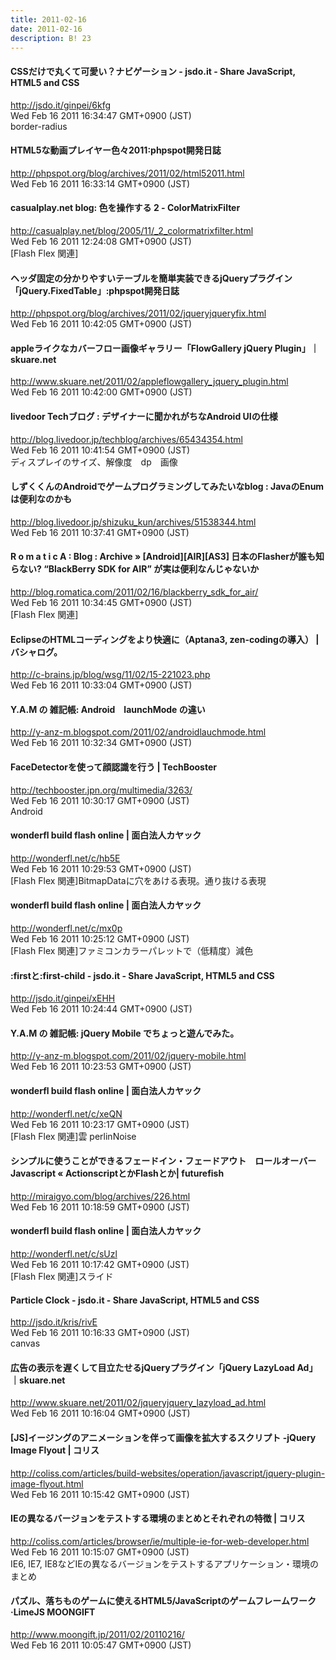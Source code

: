 ```yaml
---
title: 2011-02-16
date: 2011-02-16
description: B! 23
---
```


#### CSSだけで丸くて可愛い？ナビゲーション - jsdo.it - Share JavaScript, HTML5 and CSS
http://jsdo.it/ginpei/6kfg<br>
Wed Feb 16 2011 16:34:47 GMT+0900 (JST)<br>
border-radius


#### HTML5な動画プレイヤー色々2011:phpspot開発日誌
http://phpspot.org/blog/archives/2011/02/html52011.html<br>
Wed Feb 16 2011 16:33:14 GMT+0900 (JST)<br>


#### casualplay.net blog: 色を操作する 2 - ColorMatrixFilter
http://casualplay.net/blog/2005/11/_2_colormatrixfilter.html<br>
Wed Feb 16 2011 12:24:08 GMT+0900 (JST)<br>
[Flash Flex 関連]


#### ヘッダ固定の分かりやすいテーブルを簡単実装できるjQueryプラグイン「jQuery.FixedTable」:phpspot開発日誌
http://phpspot.org/blog/archives/2011/02/jqueryjqueryfix.html<br>
Wed Feb 16 2011 10:42:05 GMT+0900 (JST)<br>


#### appleライクなカバーフロー画像ギャラリー「FlowGallery jQuery Plugin」｜skuare.net
http://www.skuare.net/2011/02/appleflowgallery_jquery_plugin.html<br>
Wed Feb 16 2011 10:42:00 GMT+0900 (JST)<br>


#### livedoor Techブログ : デザイナーに聞かれがちなAndroid UIの仕様
http://blog.livedoor.jp/techblog/archives/65434354.html<br>
Wed Feb 16 2011 10:41:54 GMT+0900 (JST)<br>
ディスプレイのサイズ、解像度　dp　画像


#### しずくくんのAndroidでゲームプログラミングしてみたいなblog : JavaのEnumは便利なのかも
http://blog.livedoor.jp/shizuku_kun/archives/51538344.html<br>
Wed Feb 16 2011 10:37:41 GMT+0900 (JST)<br>


#### R o m a t i c A : Blog : Archive » [Android][AIR][AS3] 日本のFlasherが誰も知らない? “BlackBerry SDK for AIR” が実は便利なんじゃないか 
http://blog.romatica.com/2011/02/16/blackberry_sdk_for_air/<br>
Wed Feb 16 2011 10:34:45 GMT+0900 (JST)<br>
[Flash Flex 関連]


#### EclipseのHTMLコーディングをより快適に（Aptana3, zen-codingの導入） | バシャログ。
http://c-brains.jp/blog/wsg/11/02/15-221023.php<br>
Wed Feb 16 2011 10:33:04 GMT+0900 (JST)<br>


#### Y.A.M の 雑記帳: Android　launchMode の違い
http://y-anz-m.blogspot.com/2011/02/androidlauchmode.html<br>
Wed Feb 16 2011 10:32:34 GMT+0900 (JST)<br>


#### FaceDetectorを使って顔認識を行う | TechBooster
http://techbooster.jpn.org/multimedia/3263/<br>
Wed Feb 16 2011 10:30:17 GMT+0900 (JST)<br>
Android


#### wonderfl build flash online | 面白法人カヤック
http://wonderfl.net/c/hb5E<br>
Wed Feb 16 2011 10:29:53 GMT+0900 (JST)<br>
[Flash Flex 関連]BitmapDataに穴をあける表現。通り抜ける表現


#### wonderfl build flash online | 面白法人カヤック
http://wonderfl.net/c/mx0p<br>
Wed Feb 16 2011 10:25:12 GMT+0900 (JST)<br>
[Flash Flex 関連]ファミコンカラーパレットで（低精度）減色


#### :firstと:first-child - jsdo.it - Share JavaScript, HTML5 and CSS
http://jsdo.it/ginpei/xEHH<br>
Wed Feb 16 2011 10:24:44 GMT+0900 (JST)<br>


#### Y.A.M の 雑記帳: jQuery Mobile でちょっと遊んでみた。
http://y-anz-m.blogspot.com/2011/02/jquery-mobile.html<br>
Wed Feb 16 2011 10:23:53 GMT+0900 (JST)<br>


#### wonderfl build flash online | 面白法人カヤック
http://wonderfl.net/c/xeQN<br>
Wed Feb 16 2011 10:23:17 GMT+0900 (JST)<br>
[Flash Flex 関連]雲 perlinNoise


#### シンプルに使うことができるフェードイン・フェードアウト　ロールオーバーJavascript «  ActionscriptとかFlashとか| futurefish
http://miraigyo.com/blog/archives/226.html<br>
Wed Feb 16 2011 10:18:59 GMT+0900 (JST)<br>


#### wonderfl build flash online | 面白法人カヤック
http://wonderfl.net/c/sUzl<br>
Wed Feb 16 2011 10:17:42 GMT+0900 (JST)<br>
[Flash Flex 関連]スライド


#### Particle Clock - jsdo.it - Share JavaScript, HTML5 and CSS
http://jsdo.it/kris/rivE<br>
Wed Feb 16 2011 10:16:33 GMT+0900 (JST)<br>
canvas


#### 広告の表示を遅くして目立たせるjQueryプラグイン「jQuery LazyLoad Ad」｜skuare.net
http://www.skuare.net/2011/02/jqueryjquery_lazyload_ad.html<br>
Wed Feb 16 2011 10:16:04 GMT+0900 (JST)<br>


####   [JS]イージングのアニメーションを伴って画像を拡大するスクリプト -jQuery Image Flyout | コリス
http://coliss.com/articles/build-websites/operation/javascript/jquery-plugin-image-flyout.html<br>
Wed Feb 16 2011 10:15:42 GMT+0900 (JST)<br>


####   IEの異なるバージョンをテストする環境のまとめとそれぞれの特徴 | コリス
http://coliss.com/articles/browser/ie/multiple-ie-for-web-developer.html<br>
Wed Feb 16 2011 10:15:07 GMT+0900 (JST)<br>
IE6, IE7, IE8などIEの異なるバージョンをテストするアプリケーション・環境のまとめ


#### パズル、落ちものゲームに使えるHTML5/JavaScriptのゲームフレームワーク·LimeJS MOONGIFT
http://www.moongift.jp/2011/02/20110216/<br>
Wed Feb 16 2011 10:05:47 GMT+0900 (JST)<br>



